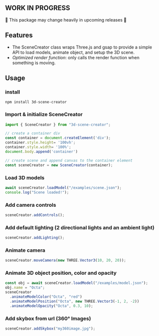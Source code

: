 
## WORK IN PROGRESS
:construction: This package may change heavily in upcoming releases :construction:

## Features
- The SceneCreator class wraps Three.js and gsap to provide a simple API to load models, animate object, and setup the 3D scene.
- _Optimized render function_: only calls the render function when something is moving.

## Usage
### install 

```
npm install 3d-scene-creator
```

### Import & initialize SceneCreator

```js
import { SceneCreator } from "3d-scene-creator";

// create a container div
const container = document.createElement('div');
container.style.height= '100vh';
container.style.width= '100%';
document.body.append('container')

// create scene and append canvas to the container element
const sceneCreator = new SceneCreator(container);

```

### Load 3D models

```js
await sceneCreator.loadModel("/examples/scene.json");
console.log("Scene loaded!");
```

### Add camera controls

```js
sceneCreator.addControls();
```

### Add default lighting (2 directional lights and an ambient light)
```js
sceneCreator.addLighting();
```


### Animate camera

```js
sceneCreator.moveCamera(new THREE.Vector3(10, 20, 20));
```

### Animate 3D object position, color and opacity

```js
const obj = await sceneCreator.loadModel("/examples/model.json");
obj.name = "Octa";
sceneCreator
  .animateModelColor("Octa", "red")
  .animateModelPosition("Octa", new THREE.Vector3(-1, 2, -2))
  .animateModelOpacity("Octa", 0.3, 10);

```

### Add skybox from url (360° Images)

```js
sceneCreator.addSkybox("my360image.jpg");
```


